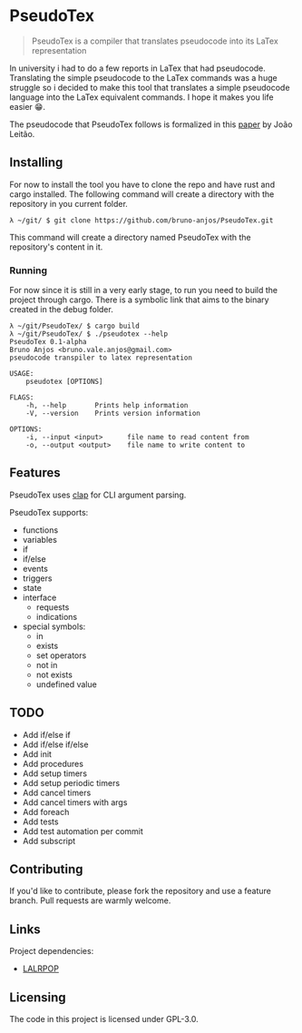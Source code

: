 # PseudoTex
> PseudoTex is a compiler that translates pseudocode into its LaTex representation

In university i had to do a few reports in LaTex that had pseudocode. Translating
the simple pseudocode to the LaTex commands was a huge struggle so i decided to make
this tool that translates a simple pseudocode language into the LaTex equivalent
commands. I hope it makes you life easier :grin:.

The pseudocode that PseudoTex follows is formalized in this [paper](PseudoCodeNotes.pdf)
by João Leitão.

## Installing

For now to install the tool you have to clone the repo and have rust and cargo
installed. The following command will create a directory with the repository
in you current folder.

```shell
λ ~/git/ $ git clone https://github.com/bruno-anjos/PseudoTex.git
```

This command will create a directory named PseudoTex with the repository's content
in it.

### Running

For now since it is still in a very early stage, to run you need to build the
project through cargo. There is a symbolic link that aims to the binary created in the
debug folder.

```shell
λ ~/git/PseudoTex/ $ cargo build
λ ~/git/PseudoTex/ $ ./pseudotex --help
PseudoTex 0.1-alpha
Bruno Anjos <bruno.vale.anjos@gmail.com>
pseudocode transpiler to latex representation

USAGE:
    pseudotex [OPTIONS]

FLAGS:
    -h, --help       Prints help information
    -V, --version    Prints version information

OPTIONS:
    -i, --input <input>      file name to read content from
    -o, --output <output>    file name to write content to
```



## Features

PseudoTex uses [clap](https://clap.rs) for CLI argument parsing.

PseudoTex supports:
* functions
* variables
* if
* if/else
* events
* triggers
* state
* interface
    + requests
    + indications
* special symbols:
	+ in
	+ exists
    + set operators
    + not in
    + not exists
    + undefined value

## TODO

* Add if/else if
* Add if/else if/else
* Add init
* Add procedures
* Add setup timers
* Add setup periodic timers
* Add cancel timers
* Add cancel timers with args
* Add foreach
* Add tests
* Add test automation per commit
* Add subscript

## Contributing

If you'd like to contribute, please fork the repository and use a feature
branch. Pull requests are warmly welcome.

## Links

Project dependencies:
- [LALRPOP](http://lalrpop.github.io/lalrpop/)


## Licensing

The code in this project is licensed under GPL-3.0.
